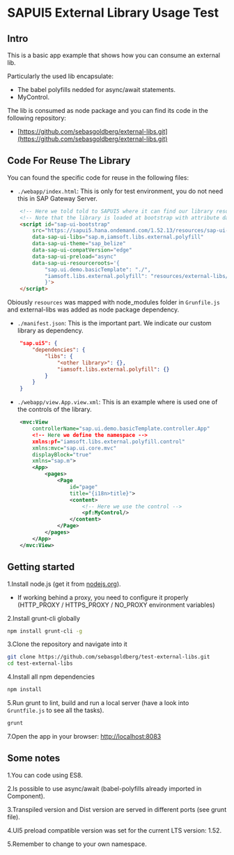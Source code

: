 # SAPUI5 External Library Usage Test

## Intro

This is a basic app example that shows how you can consume an external lib.

Particularly the used lib encapsulate:

- The babel polyfills nedded for async/await statements.
- MyControl.

The lib is consumed as node package and you can find its code in the following repository:

- [https://github.com/sebasgoldberg/external-libs.git](https://github.com/sebasgoldberg/external-libs.git)

## Code For Reuse The Library

You can found the specific code for reuse in the following files:

- `./webapp/index.html`:
This is only for test environment, you do not need this in SAP Gateway Server.
```html
    <!-- Here we told told to SAPUI5 where it can find our library resources using the attribute data-sap-ui-resourceroots -->
    <!-- Note that the library is loaded at bootstrap with attribute data-sap-ui-libs -->
    <script id="sap-ui-bootstrap"
        src="https://sapui5.hana.ondemand.com/1.52.13/resources/sap-ui-core.js"
        data-sap-ui-libs="sap.m,iamsoft.libs.external.polyfill"
        data-sap-ui-theme="sap_belize"
        data-sap-ui-compatVersion="edge"
        data-sap-ui-preload="async"
        data-sap-ui-resourceroots='{
            "sap.ui.demo.basicTemplate": "./",
            "iamsoft.libs.external.polyfill": "resources/external-libs/dist/"
            }'>
    </script>
```
Obiously `resources` was mapped with node_modules folder in `Grunfile.js` and external-libs was added as node package dependency.

- `./manifest.json`: This is the important part. We indicate our custom library as dependency.
```json
    "sap.ui5": {
        "dependencies": {
            "libs": {
                "<other library>": {},
                "iamsoft.libs.external.polyfill": {}
            }
        }
    }
```

- `./webapp/view.App.view.xml`: This is an example where is used one of the controls of the library.
```xml
    <mvc:View
        controllerName="sap.ui.demo.basicTemplate.controller.App"
        <!-- Here we define the namespace -->
        xmlns:pf="iamsoft.libs.external.polyfill.control"
        xmlns:mvc="sap.ui.core.mvc"
        displayBlock="true"
        xmlns="sap.m">
        <App>
            <pages>
                <Page
                    id="page"
                    title="{i18n>title}">
                    <content>
                        <!-- Here we use the control -->
                        <pf:MyControl/>
                    </content>
                </Page>
            </pages>
        </App>
    </mvc:View>
```

## Getting started

1.Install node.js (get it from [nodejs.org](http://nodejs.org/)).
  * If working behind a proxy, you need to configure it properly (HTTP_PROXY / HTTPS_PROXY / NO_PROXY environment variables)

2.Install grunt-cli globally

```sh
npm install grunt-cli -g
```

3.Clone the repository and navigate into it

```sh
git clone https://github.com/sebasgoldberg/test-external-libs.git
cd test-external-libs
```

4.Install all npm dependencies

```sh
npm install
```

5.Run grunt to lint, build and run a local server (have a look into `Gruntfile.js` to see all the tasks).

```sh
grunt
```

7.Open the app in your browser: [http://localhost:8083](http://localhost:8083)

## Some notes

1.You can code using ES8.

2.Is possible to use async/await (babel-polyfills already imported in Component).

3.Transpiled version and Dist version are served in different ports (see grunt file).

4.UI5 preload compatible version was set for the current LTS version: 1.52.

5.Remember to change to your own namespace.
